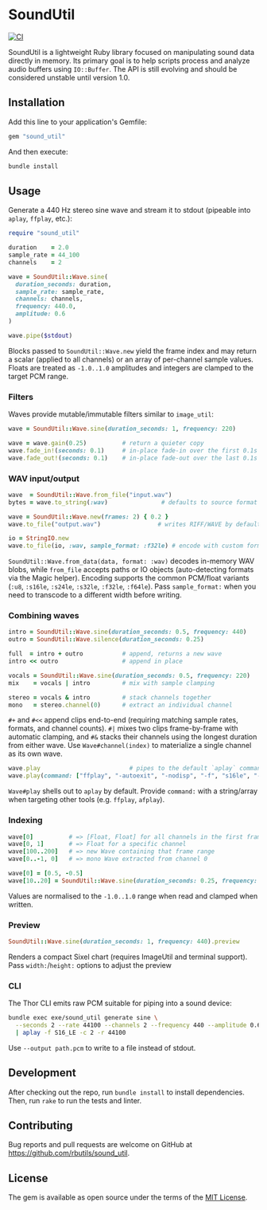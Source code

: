 # SoundUtil

[![CI](https://github.com/rbutils/sound_util/actions/workflows/ci.yml/badge.svg)](https://github.com/rbutils/sound_util/actions/workflows/ci.yml)

SoundUtil is a lightweight Ruby library focused on manipulating sound data directly in memory. Its primary goal is to help scripts process and analyze audio buffers using `IO::Buffer`. The API is still evolving and should be considered unstable until version 1.0.

## Installation

Add this line to your application's Gemfile:

```ruby
gem "sound_util"
```

And then execute:

```sh
bundle install
```

## Usage

Generate a 440 Hz stereo sine wave and stream it to stdout (pipeable into
`aplay`, `ffplay`, etc.):

```ruby
require "sound_util"

duration    = 2.0
sample_rate = 44_100
channels    = 2

wave = SoundUtil::Wave.sine(
  duration_seconds: duration,
  sample_rate: sample_rate,
  channels: channels,
  frequency: 440.0,
  amplitude: 0.6
)

wave.pipe($stdout)
```

Blocks passed to `SoundUtil::Wave.new` yield the frame index and may return a
scalar (applied to all channels) or an array of per-channel sample values.
Floats are treated as `-1.0..1.0` amplitudes and integers are clamped to the
target PCM range.

### Filters

Waves provide mutable/immutable filters similar to `image_util`:

```ruby
wave = SoundUtil::Wave.sine(duration_seconds: 1, frequency: 220)

wave = wave.gain(0.25)          # return a quieter copy
wave.fade_in!(seconds: 0.1)     # in-place fade-in over the first 0.1s
wave.fade_out!(seconds: 0.1)    # in-place fade-out over the last 0.1s
```

### WAV input/output

```ruby
wave  = SoundUtil::Wave.from_file("input.wav")
bytes = wave.to_string(:wav)               # defaults to source format

wave = SoundUtil::Wave.new(frames: 2) { 0.2 }
wave.to_file("output.wav")                # writes RIFF/WAVE by default

io = StringIO.new
wave.to_file(io, :wav, sample_format: :f32le) # encode with custom format
```

`SoundUtil::Wave.from_data(data, format: :wav)` decodes in-memory WAV blobs,
while `from_file` accepts paths or IO objects (auto-detecting formats via the
Magic helper). Encoding supports the common PCM/float variants (`:u8`,
`:s16le`, `:s24le`, `:s32le`, `:f32le`, `:f64le`). Pass `sample_format:` when
you need to transcode to a different width before writing.

### Combining waves

```ruby
intro = SoundUtil::Wave.sine(duration_seconds: 0.5, frequency: 440)
outro = SoundUtil::Wave.silence(duration_seconds: 0.25)

full  = intro + outro           # append, returns a new wave
intro << outro                  # append in place

vocals = SoundUtil::Wave.sine(duration_seconds: 0.5, frequency: 220)
mix    = vocals | intro         # mix with sample clamping

stereo = vocals & intro         # stack channels together
mono   = stereo.channel(0)      # extract an individual channel
```

`#+` and `#<<` append clips end-to-end (requiring matching sample rates, formats,
and channel counts). `#|` mixes two clips frame-by-frame with automatic
clamping, and `#&` stacks their channels using the longest duration from either
wave. Use `Wave#channel(index)` to materialize a single channel as its own
wave.

```ruby
wave.play                         # pipes to the default `aplay` command
wave.play(command: ["ffplay", "-autoexit", "-nodisp", "-f", "s16le", "-ar", wave.sample_rate.to_s, "-ac", wave.channels.to_s, "-"])
```

`Wave#play` shells out to `aplay` by default. Provide `command:` with a string/array when targeting other tools (e.g. `ffplay`, `afplay`).

### Indexing

```ruby
wave[0]          # => [Float, Float] for all channels in the first frame
wave[0, 1]       # => Float for a specific channel
wave[100..200]   # => new Wave containing that frame range
wave[0..-1, 0]   # => mono Wave extracted from channel 0

wave[0] = [0.5, -0.5]
wave[10..20] = SoundUtil::Wave.sine(duration_seconds: 0.25, frequency: 880)
```

Values are normalised to the `-1.0..1.0` range when read and clamped when written.

### Preview

```ruby
SoundUtil::Wave.sine(duration_seconds: 1, frequency: 440).preview
```

Renders a compact Sixel chart (requires ImageUtil and terminal support). Pass `width:`/`height:` options to adjust the preview

### CLI

The Thor CLI emits raw PCM suitable for piping into a sound device:

```sh
bundle exec exe/sound_util generate sine \
  --seconds 2 --rate 44100 --channels 2 --frequency 440 --amplitude 0.6 \
  | aplay -f S16_LE -c 2 -r 44100
```

Use `--output path.pcm` to write to a file instead of stdout.

## Development

After checking out the repo, run `bundle install` to install dependencies. Then, run `rake` to run the tests and linter.

## Contributing

Bug reports and pull requests are welcome on GitHub at https://github.com/rbutils/sound_util.

## License

The gem is available as open source under the terms of the [MIT License](LICENSE.txt).
